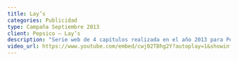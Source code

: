 ```yaml
---
title: Lay’s
categories: Publicidad
type: Campaña Septiembre 2013
client: Pepsico – Lay’s
description: "Serie web de 4 capítulos realizada en el año 2013 para Pepsico – Lay’s, para la campaña Septiembre."
video_url: https://www.youtube.com/embed/cwj02TBhg2Y?autoplay=1&showinfo=0&width=500&height=280
---
```

